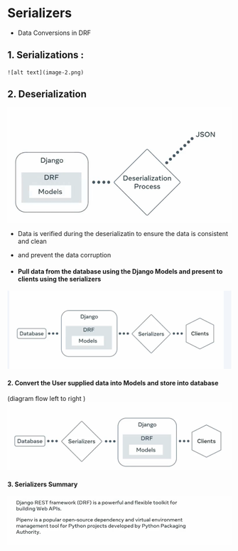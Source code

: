 #
# Serializers
- Data Conversions in DRF 

## 1. Serializations : 
    ![alt text](image-2.png)
## 2. Deserialization
![alt text](image-3.png)
-  Data is verified during the deserializatin to ensure the data is consistent and clean
- and prevent the data corruption

- #### Pull data from the database using the Django Models and present to clients using the serializers

![alt text](image.png)

#### 2. Convert the User supplied data into Models and store into database
(diagram flow left to right )
![alt text](image-1.png)

#### 3. Serializers Summary
![alt text](image-4.png)
